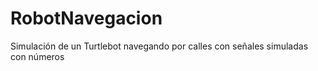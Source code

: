 # RobotNavegacion
Simulación de un Turtlebot navegando por calles con señales simuladas con números
